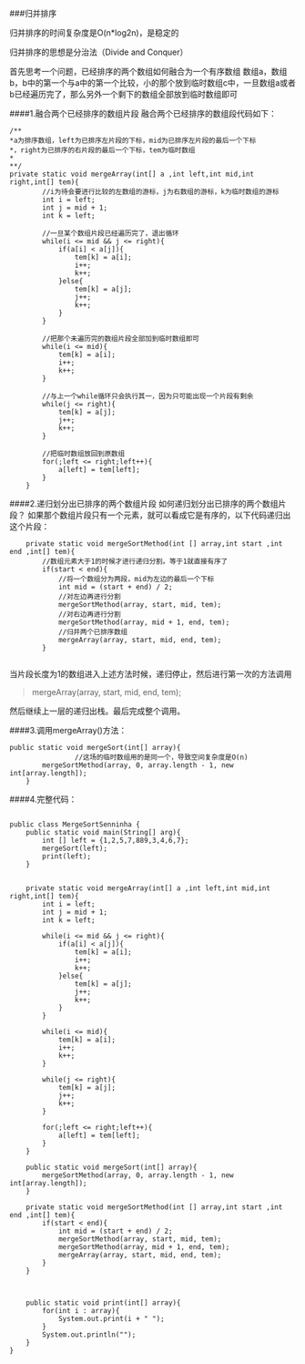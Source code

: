 ###归并排序

归并排序的时间复杂度是O(n*log2n)，是稳定的

归并排序的思想是分治法（Divide and Conquer）

首先思考一个问题，已经排序的两个数组如何融合为一个有序数组
数组a，数组b，b中的第一个与a中的第一个比较，小的那个放到临时数组c中，一旦数组a或者b已经遍历完了，那么另外一个剩下的数组全部放到临时数组即可

####1.融合两个已经排序的数组片段
融合两个已经排序的数组段代码如下：
```
/**
*a为排序数组，left为已排序左片段的下标，mid为已排序左片段的最后一个下标
*，right为已排序的右片段的最后一个下标，tem为临时数组
*
**/
private static void mergeArray(int[] a ,int left,int mid,int right,int[] tem){
		//i为待会要进行比较的左数组的游标，j为右数组的游标，k为临时数组的游标
		int i = left;
		int j = mid + 1;
		int k = left;
		
		//一旦某个数组片段已经遍历完了，退出循环
		while(i <= mid && j <= right){
			if(a[i] < a[j]){
				tem[k] = a[i];
				i++;
				k++;
			}else{
				tem[k] = a[j];
				j++;
				k++;
			}
		}
		
		//把那个未遍历完的数组片段全部加到临时数组即可
		while(i <= mid){
			tem[k] = a[i];
			i++;
			k++;
		}
		
		//与上一个while循环只会执行其一，因为只可能出现一个片段有剩余
		while(j <= right){
			tem[k] = a[j];
			j++;
			k++;
		}
		
		//把临时数组放回到原数组
		for(;left <= right;left++){
			a[left] = tem[left];
		}
	}
```

####2.递归划分出已排序的两个数组片段
如何递归划分出已排序的两个数组片段？
如果那个数组片段只有一个元素，就可以看成它是有序的，以下代码递归出这个片段：
```
	private static void mergeSortMethod(int [] array,int start ,int end ,int[] tem){
		//数组元素大于1的时候才进行递归分割。等于1就直接有序了
		if(start < end){
			//将一个数组分为两段，mid为左边的最后一个下标
			int mid = (start + end) / 2;
			//对左边再进行分割
			mergeSortMethod(array, start, mid, tem);
			//对右边再进行分割
			mergeSortMethod(array, mid + 1, end, tem);
			//归并两个已排序数组
			mergeArray(array, start, mid, end, tem);
		}
	
```
当片段长度为1的数组进入上述方法时候，递归停止，然后进行第一次的方法调用
> 	mergeArray(array, start, mid, end, tem);

然后继续上一层的递归出栈。最后完成整个调用。

####3.调用mergeArray()方法：
```
public static void mergeSort(int[] array){
                //这场的临时数组用的是同一个，导致空间复杂度是O(n)
		mergeSortMethod(array, 0, array.length - 1, new int[array.length]);
	}
```

####4.完整代码：
```

public class MergeSortSenninha {
	public static void main(String[] arg){
		int [] left = {1,2,5,7,889,3,4,6,7};
		mergeSort(left);
		print(left);
	}
	
	
	private static void mergeArray(int[] a ,int left,int mid,int right,int[] tem){
		int i = left;
		int j = mid + 1;
		int k = left;
		
		while(i <= mid && j <= right){
			if(a[i] < a[j]){
				tem[k] = a[i];
				i++;
				k++;
			}else{
				tem[k] = a[j];
				j++;
				k++;
			}
		}
		
		while(i <= mid){
			tem[k] = a[i];
			i++;
			k++;
		}
		
		while(j <= right){
			tem[k] = a[j];
			j++;
			k++;
		}
		
		for(;left <= right;left++){
			a[left] = tem[left];
		}
	}
	
	public static void mergeSort(int[] array){
		mergeSortMethod(array, 0, array.length - 1, new int[array.length]);
	}
	
	private static void mergeSortMethod(int [] array,int start ,int end ,int[] tem){
		if(start < end){
			int mid = (start + end) / 2;
			mergeSortMethod(array, start, mid, tem);
			mergeSortMethod(array, mid + 1, end, tem);
			mergeArray(array, start, mid, end, tem);
		}
	}
	
	
	
	public static void print(int[] array){
		for(int i : array){
			System.out.print(i + " ");
		}
		System.out.println("");
	}
}

```
